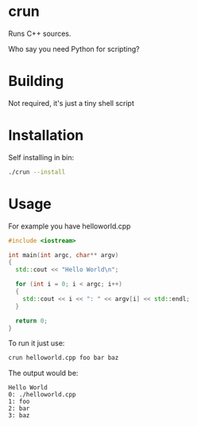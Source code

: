 # crun
Runs C++ sources.

Who say you need Python for scripting?

# Building
Not required, it's just a tiny shell script

# Installation
Self installing in bin:
``` bash
./crun --install
```

# Usage

For example you have helloworld.cpp

``` C++
#include <iostream>

int main(int argc, char** argv)
{
  std::cout << "Hello World\n";

  for (int i = 0; i < argc; i++)
  {
    std::cout << i << ": " << argv[i] << std::endl;
  }

  return 0;
}
```

To run it just use:
``` bash
crun helloworld.cpp foo bar baz
```

The output would be:
```
Hello World
0: ./helloworld.cpp
1: foo
2: bar
3: baz
```
